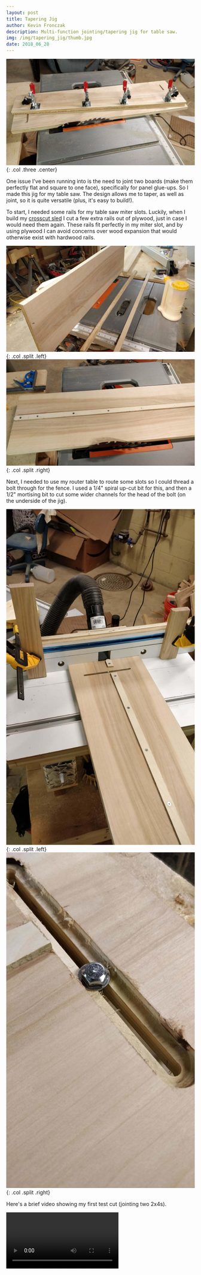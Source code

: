 ```yaml
---
layout: post
title: Tapering Jig
author: Kevin Fronczak
description: Multi-function jointing/tapering jig for table saw.
img: /img/tapering_jig/thumb.jpg
date: 2018_06_28
---
```


![Tapering jig](/img/tapering_jig/jig.jpg "Tapering jig"){: .col .three .center}

One issue I've been running into is the need to joint two boards (make them perfectly flat and square to one face), specifically for panel glue-ups.  So I made this jig for my table saw.  The design allows me to taper, as well as joint, so it is quite versatile (plus, it's easy to build!).

To start, I needed some rails for my table saw miter slots.  Luckily, when I build my [crosscut sled](/shopbuilds/crosscut_sled) I cut a few extra rails out of plywood, just in case I would need them again.  These rails fit perfectly in my miter slot, and by using plywood I can avoid concerns over wood expansion that would otherwise exist with hardwood rails.

![Rail alignment](/img/tapering_jig/align_rails.jpg "Jig rail alignment"){: .col .split .left}
![Securing rails](/img/tapering_jig/secure_rails.jpg "Securing rails to jig"){: .col .split .right}

Next, I needed to use my router table to route some slots so I could thread a bolt through for the fence.  I used a 1/4" spiral up-cut bit for this, and then a 1/2" mortising bit to cut some wider channels for the head of the bolt (on the underside of the jig).

![Routing the sled](/img/tapering_jig/route.jpg "Routing the sled"){: .col .split .left}
![Finished groove](/img/tapering_jig/finished_groove.jpg "Completed groove"){: .col .split .right}

Here's a brief video showing my first test cut (jointing two 2x4s).

<div class="img_row">
    <video class="col three" controls>
        <source src="/img/tapering_jig/jig_in_use.mp4" type="video/mp4" />
    Your browser does not support the video tag.
    </video>
</div>

